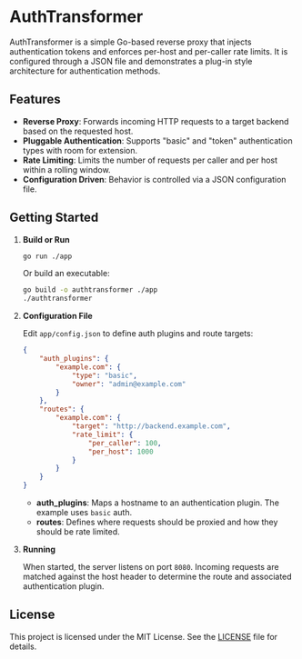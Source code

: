 # AuthTransformer

AuthTransformer is a simple Go-based reverse proxy that injects authentication tokens and enforces per-host and per-caller rate limits. It is configured through a JSON file and demonstrates a plug-in style architecture for authentication methods.

## Features

- **Reverse Proxy**: Forwards incoming HTTP requests to a target backend based on the requested host.
- **Pluggable Authentication**: Supports "basic" and "token" authentication types with room for extension.
- **Rate Limiting**: Limits the number of requests per caller and per host within a rolling window.
- **Configuration Driven**: Behavior is controlled via a JSON configuration file.

## Getting Started

1. **Build or Run**
   
   ```bash
   go run ./app
   ```
   
   Or build an executable:
   
   ```bash
   go build -o authtransformer ./app
   ./authtransformer
   ```

2. **Configuration File**
   
   Edit `app/config.json` to define auth plugins and route targets:
   
   ```json
   {
       "auth_plugins": {
           "example.com": {
               "type": "basic",
               "owner": "admin@example.com"
           }
       },
       "routes": {
           "example.com": {
               "target": "http://backend.example.com",
               "rate_limit": {
                   "per_caller": 100,
                   "per_host": 1000
               }
           }
       }
   }
   ```
   
   - **auth_plugins**: Maps a hostname to an authentication plugin. The example uses `basic` auth.
   - **routes**: Defines where requests should be proxied and how they should be rate limited.

3. **Running**

   When started, the server listens on port `8080`. Incoming requests are matched against the host header to determine the route and associated authentication plugin.

## License

This project is licensed under the MIT License. See the [LICENSE](LICENSE) file for details.

